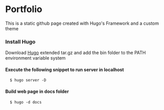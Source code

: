 # Portfolio
This is a static github page created with Hugo's Framework and a custom theme
### Install Hugo

Download [Hugo](https://github.com/gohugoio/hugo/releases) extended tar.gz and add the bin folder to the PATH environment variable system

#### Execute the following snippet to run server in localhost

```
  $ hugo server -D
```
#### Build web page in docs folder

```
  $ hugo -d docs
```


